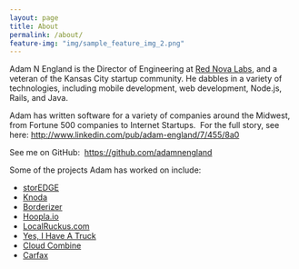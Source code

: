 ```yaml
---
layout: page
title: About
permalink: /about/
feature-img: "img/sample_feature_img_2.png"
---
```

<p>Adam N England is the Director of Engineering at <a href="http://www.rednovalabs.com">Red Nova Labs</a>, and a veteran of the Kansas City startup community. He dabbles in a variety of technologies, including mobile development, web development, Node.js, Rails, and Java.</p>
<p>Adam has written software for a variety of companies around the Midwest, from Fortune 500 companies to Internet Startups.  For the full story, see here: <a href="http://www.linkedin.com/pub/adam-england/7/455/8a0">http://www.linkedin.com/pub/adam-england/7/455/8a0</a></p>
<p>See me on GitHub:  <a href="https://github.com/adamnengland">https://github.com/adamnengland</a></p>
<p>Some of the projects Adam has worked on include:</p>
<ul>
<li><a title="storEDGE" href="http://storedge.com">storEDGE</a></li>
<li><a title="Knoda" href="http://www.knoda.com">Knoda</a></li>
<li><a title="Borderizer" href="http://www.borderizer.com">Borderizer</a></li>
<li><a title="Hoopla" href="http://www.hoopla.io">Hoopla.io</a></li>
<li><a title="Local Ruckus" href="http://www.localruckus.com">LocalRuckus.com</a></li>
<li><a title="Yes, I Have A Truck" href="http://www.yesihaveatruck.com">Yes, I Have A Truck</a></li>
<li><a title="Cloud Combine" href="http://www.cloudcombine.me">Cloud Combine</a></li>
<li><a title="Carfax" href="http://www.carfax.com">Carfax</a></li>
</ul>
